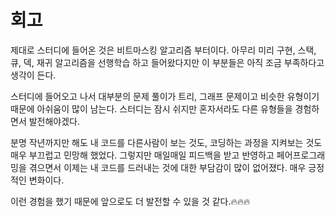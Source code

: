 # 회고

제대로 스터디에 들어온 것은 비트마스킹 알고리즘 부터이다. 아무리 미리 구현, 스택, 큐, 덱, 재귀 알고리즘을 선행학습 하고 들어왔다지만 이 부분들은 아직 조금 부족하다고 생각이 든다.

스터디에 들어오고 나서 대부분의 문제 풀이가 트리, 그래프 문제이고 비슷한 유형이기 때문에 아쉬움이 많이 남는다. 스터디는 잠시 쉬지만 혼자서라도 다른 유형들을 경험하면서 발전해야겠다. 

분명 작년까지만 해도 내 코드를 다른사람이 보는 것도, 코딩하는 과정을 지켜보는 것도 매우 부끄럽고 민망해 했었다. 그렇지만 매일매일 피드백을 받고 반영하고 페어프로그래밍을 겪으면서 이제는 내 코드를 드러내는 것에 대한 부담감이 많이 없어졌다. 매우 긍정적인 변화이다.

이런 경험을 했기 때문에 앞으로도 더 발전할 수 있을 것 같다.🔥🔥🔥
